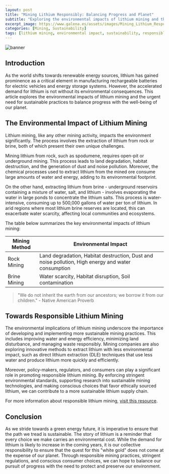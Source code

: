 ```yaml
---
layout: post
title: "Mining Lithium Responsibly: Balancing Progress and Planet"
subtitle: "Exploring the environmental impacts of lithium mining and the urgent need for sustainable practices."
excerpt_image: https://www.galena.es/assets/images/Mining_Lithium_Responsibly.png
categories: [Mining, Sustainability]
tags: [lithium mining, environmental impact, sustainability, responsible mining]
---
```


![banner](https://www.galena.es/assets/images/Mining_Lithium_Responsibly.png "Aerial view of a lithium mining site, showcasing the expansive landscape altered by mining activities, with visible environmental impacts such as deforested areas and water bodies affected by runoff, highlighting the importance of responsible mining practices.")

## Introduction
As the world shifts towards renewable energy sources, lithium has gained prominence as a critical element in manufacturing rechargeable batteries for electric vehicles and energy storage systems. However, the accelerated demand for lithium is not without its environmental consequences. This article explores the environmental impacts of lithium mining and the urgent need for sustainable practices to balance progress with the well-being of our planet.

## The Environmental Impact of Lithium Mining 
Lithium mining, like any other mining activity, impacts the environment significantly. The process involves the extraction of lithium from rock or brine, both of which present their own unique challenges.

Mining lithium from rock, such as spodumene, requires open-pit or underground mining. This process leads to land degradation, habitat destruction, and the generation of dust and noise pollution. Moreover, the chemical processes used to extract lithium from the mined ore consume large amounts of water and energy, adding to its environmental footprint.

On the other hand, extracting lithium from brine - underground reservoirs containing a mixture of water, salt, and lithium - involves evaporating the water in large ponds to concentrate the lithium salts. This process is water-intensive, consuming up to 500,000 gallons of water per ton of lithium. In arid regions where most lithium brine reserves are located, this can exacerbate water scarcity, affecting local communities and ecosystems.

The table below summarizes the key environmental impacts of lithium mining:

| Mining Method   | Environmental Impact     |
|-----------------|--------------------------|
| Rock Mining     | Land degradation, Habitat destruction, Dust and noise pollution, High energy and water consumption |
| Brine Mining    | Water scarcity, Habitat disruption, Soil contamination |

> "We do not inherit the earth from our ancestors; we borrow it from our children." - Native American Proverb

## Towards Responsible Lithium Mining 
The environmental implications of lithium mining underscore the importance of developing and implementing more sustainable mining practices. This includes improving water and energy efficiency, minimizing land disturbance, and managing waste responsibly. Mining companies are also exploring innovative methods to extract lithium with less environmental impact, such as direct lithium extraction (DLE) techniques that use less water and produce lithium more quickly and efficiently.

Moreover, policy-makers, regulators, and consumers can play a significant role in promoting responsible lithium mining. By enforcing stringent environmental standards, supporting research into sustainable mining technologies, and making conscious choices that favor ethically sourced lithium, we can contribute to a more sustainable lithium supply chain.

For more information about responsible lithium mining, [visit this resource](https://www.globalxetfs.com/a-deeper-look-at-lithiums-sustainability/).

## Conclusion
As we stride towards a green energy future, it is imperative to ensure that the path we tread is sustainable. The story of lithium is a reminder that every choice we make carries an environmental cost. While the demand for lithium is likely to increase in the coming years, it is our collective responsibility to ensure that the quest for this "white gold" does not come at the expense of our planet. Through responsible mining practices, stringent regulations, and conscious consumer choices, we can hope to balance our pursuit of progress with the need to protect and preserve our environment.